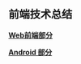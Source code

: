 ## 前端技术总结


<a href="web_tech.md">
    <b>Web前端部分</b>
</a>
<p>

<a href="Android/Android.md">
    <b>Android 部分</b>
</a>

